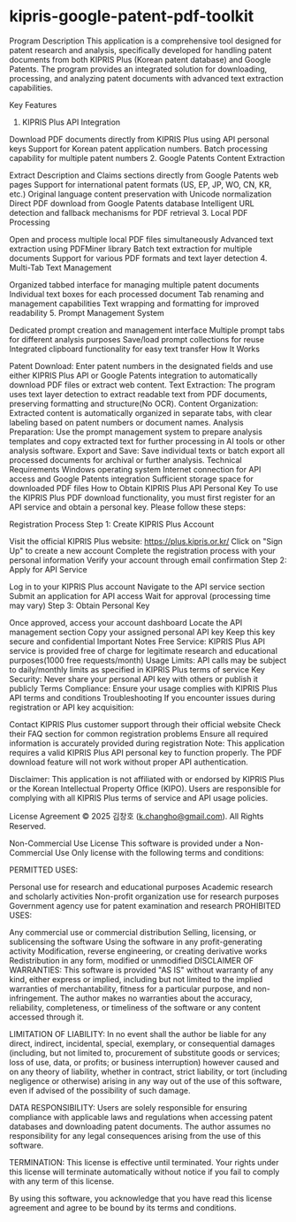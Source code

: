 # kipris-google-patent-pdf-toolkit

Program Description
This application is a comprehensive tool designed for patent research and analysis, specifically developed for handling patent documents from both KIPRIS Plus (Korean patent database) and Google Patents. The program provides an integrated solution for downloading, processing, and analyzing patent documents with advanced text extraction capabilities.

Key Features
1. KIPRIS Plus API Integration

Download PDF documents directly from KIPRIS Plus using API personal keys
Support for Korean patent application numbers.
Batch processing capability for multiple patent numbers
2. Google Patents Content Extraction

Extract Description and Claims sections directly from Google Patents web pages
Support for international patent formats (US, EP, JP, WO, CN, KR, etc.)
Original language content preservation with Unicode normalization
Direct PDF download from Google Patents database
Intelligent URL detection and fallback mechanisms for PDF retrieval
3. Local PDF Processing

Open and process multiple local PDF files simultaneously
Advanced text extraction using PDFMiner library
Batch text extraction for multiple documents
Support for various PDF formats and text layer detection
4. Multi-Tab Text Management

Organized tabbed interface for managing multiple patent documents
Individual text boxes for each processed document
Tab renaming and management capabilities
Text wrapping and formatting for improved readability
5. Prompt Management System

Dedicated prompt creation and management interface
Multiple prompt tabs for different analysis purposes
Save/load prompt collections for reuse
Integrated clipboard functionality for easy text transfer
How It Works

Patent Download: Enter patent numbers in the designated fields and use either KIPRIS Plus API or Google Patents integration to automatically download PDF files or extract web content.
Text Extraction: The program uses text layer detection to extract readable text from PDF documents, preserving formatting and structure(No OCR).
Content Organization: Extracted content is automatically organized in separate tabs, with clear labeling based on patent numbers or document names.
Analysis Preparation: Use the prompt management system to prepare analysis templates and copy extracted text for further processing in AI tools or other analysis software.
Export and Save: Save individual texts or batch export all processed documents for archival or further analysis.
Technical Requirements
Windows operating system
Internet connection for API access and Google Patents integration
Sufficient storage space for downloaded PDF files
How to Obtain KIPRIS Plus API Personal Key
To use the KIPRIS Plus PDF download functionality, you must first register for an API service and obtain a personal key. Please follow these steps:

Registration Process
Step 1: Create KIPRIS Plus Account

Visit the official KIPRIS Plus website: https://plus.kipris.or.kr/
Click on "Sign Up" to create a new account
Complete the registration process with your personal information
Verify your account through email confirmation
Step 2: Apply for API Service

Log in to your KIPRIS Plus account
Navigate to the API service section
Submit an application for API access
Wait for approval (processing time may vary)
Step 3: Obtain Personal Key

Once approved, access your account dashboard
Locate the API management section
Copy your assigned personal API key
Keep this key secure and confidential
Important Notes
Free Service: KIPRIS Plus API service is provided free of charge for legitimate research and educational purposes(1000 free requests/month)
Usage Limits: API calls may be subject to daily/monthly limits as specified in KIPRIS Plus terms of service
Key Security: Never share your personal API key with others or publish it publicly
Terms Compliance: Ensure your usage complies with KIPRIS Plus API terms and conditions
Troubleshooting
If you encounter issues during registration or API key acquisition:

Contact KIPRIS Plus customer support through their official website
Check their FAQ section for common registration problems
Ensure all required information is accurately provided during registration
Note: This application requires a valid KIPRIS Plus API personal key to function properly. The PDF download feature will not work without proper API authentication.

Disclaimer: This application is not affiliated with or endorsed by KIPRIS Plus or the Korean Intellectual Property Office (KIPO). Users are responsible for complying with all KIPRIS Plus terms of service and API usage policies.

License Agreement
© 2025 김창호 (k.changho@gmail.com). All Rights Reserved.

Non-Commercial Use License
This software is provided under a Non-Commercial Use Only license with the following terms and conditions:

PERMITTED USES:

Personal use for research and educational purposes
Academic research and scholarly activities
Non-profit organization use for research purposes
Government agency use for patent examination and research
PROHIBITED USES:

Any commercial use or commercial distribution
Selling, licensing, or sublicensing the software
Using the software in any profit-generating activity
Modification, reverse engineering, or creating derivative works
Redistribution in any form, modified or unmodified
DISCLAIMER OF WARRANTIES: This software is provided "AS IS" without warranty of any kind, either express or implied, including but not limited to the implied warranties of merchantability, fitness for a particular purpose, and non-infringement. The author makes no warranties about the accuracy, reliability, completeness, or timeliness of the software or any content accessed through it.

LIMITATION OF LIABILITY: In no event shall the author be liable for any direct, indirect, incidental, special, exemplary, or consequential damages (including, but not limited to, procurement of substitute goods or services; loss of use, data, or profits; or business interruption) however caused and on any theory of liability, whether in contract, strict liability, or tort (including negligence or otherwise) arising in any way out of the use of this software, even if advised of the possibility of such damage.

DATA RESPONSIBILITY: Users are solely responsible for ensuring compliance with applicable laws and regulations when accessing patent databases and downloading patent documents. The author assumes no responsibility for any legal consequences arising from the use of this software.

TERMINATION: This license is effective until terminated. Your rights under this license will terminate automatically without notice if you fail to comply with any term of this license.

By using this software, you acknowledge that you have read this license agreement and agree to be bound by its terms and conditions.
